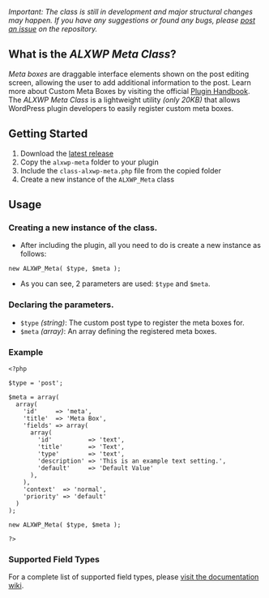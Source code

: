 *Important: The class is still in development and major structural changes may happen. If you have any suggestions or found any bugs, please [post an issue](https://github.com/AlexandruDoda/ALXWP-Meta/issues/new) on the repository.*

## What is the _ALXWP Meta Class_?

_Meta boxes_ are draggable interface elements shown on the post editing screen, allowing the user to add additional information to the post. Learn more about Custom Meta Boxes by visiting the official [Plugin Handbook](https://developer.wordpress.org/plugins/metadata/custom-meta-boxes/). The _ALXWP Meta Class_ is a lightweight utility *(only 20KB)* that allows WordPress plugin developers to easily register custom meta boxes.

## Getting Started
1. Download the [latest release](https://github.com/AlexandruDoda/ALXWP-Meta/releases)
2. Copy the `alxwp-meta` folder to your plugin
3. Include the `class-alxwp-meta.php` file from the copied folder
4. Create a new instance of the `ALXWP_Meta` class

## Usage
### Creating a new instance of the class.
* After including the plugin, all you need to do is create a new instance as follows: 
```
new ALXWP_Meta( $type, $meta );
```
* As you can see, 2 parameters are used: `$type` and `$meta`.

### Declaring the parameters.

* `$type` _(string)_: The custom post type to register the meta boxes for.
* `$meta` _(array)_: An array defining the registered meta boxes.

### Example

```
<?php

$type = 'post';

$meta = array(
  array(
    'id'     => 'meta',
    'title'  => 'Meta Box',
    'fields' => array(
      array(
        'id'          => 'text',
        'title'       => 'Text',
        'type'        => 'text',
        'description' => 'This is an example text setting.',
        'default'     => 'Default Value'
      ),
    ),
    'context'  => 'normal',
    'priority' => 'default'
  )
);

new ALXWP_Meta( $type, $meta ); 

?>
```

### Supported Field Types

For a complete list of supported field types, please [visit the documentation wiki](https://github.com/AlexandruDoda/ALXWP-Meta/wiki).
